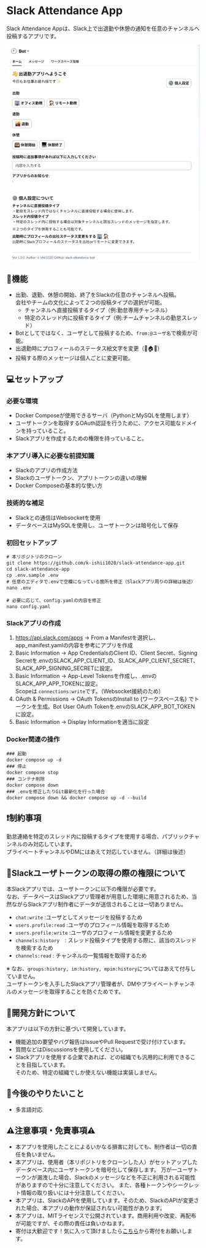 # Slack Attendance App
Slack Attendance Appは、Slack上で出退勤や休憩の通知を任意のチャンネルへ投稿するアプリです。

![](/assets/1.png)

## 📝機能 
- 出勤、退勤、休憩の開始、終了をSlackの任意のチャンネルへ投稿。  
  会社やチームの文化によって２つの投稿タイプの選択が可能。
  - チャンネルへ直接投稿するタイプ（例:勤怠専用チャンネル）
  - 特定のスレッド内に投稿するタイプ（例:チームチャンネルの勤怠スレッド）
- Botとしてではなく、ユーザとして投稿するため、`from:@ユーザ名`で検索が可能。
- 出退勤時にプロフィールのステータス絵文字を変更（🏢🏠💤）
- 投稿する際のメッセージは個人ごとに変更可能。

## 💻セットアップ
### 必要な環境
- Docker Composeが使用できるサーバ（PythonとMySQLを使用します）
- ユーザトークンを取得するOAuth認証を行うために、アクセス可能なドメインを持っていること。
- Slackアプリを作成するための権限を持っていること。

### 本アプリ導入に必要な前提知識
- Slackのアプリの作成方法
- Slackのユーザトークン、アプリトークンの違いの理解
- Docker Composeの基本的な使い方

### 技術的な補足
- Slackとの通信はWebsocketを使用
- データベースはMySQLを使用し、ユーザトークンは暗号化して保存


### 初回セットアップ
```shell
# 本リポジトリのクローン
git clone https://github.com/k-ishii1020/slack-attendance-app.git
cd slack-attendance-app
cp .env.sample .env
# 任意のエディタで.envで空欄になっている箇所を修正（Slackアプリ周りの詳細は後述）
nano .env

# 必要に応じて、config.yamlの内容を修正
nano config.yaml
```

### Slackアプリの作成
1. https://api.slack.com/apps → From a Manifestを選択し、app_manifest.yamlの内容を参考にアプリを作成
1. Basic Information → App CredentialsのClient ID、Client Secret、Signing Secretを.envのSLACK_APP_CLIENT_ID、SLACK_APP_CLIENT_SECRET、SLACK_APP_SIGNING_SECRETに設定。
1. Basic Information → App-Level Tokensを作成し、.envのSLACK_APP_APP_TOKENに設定。  
Scopeは `connections:write`です。（Websocket接続のため）
1. OAuth & Permissions → OAuth TokensのInstall to {ワークスペース名} でトークンを生成。Bot User OAuth Tokenを.envのSLACK_APP_BOT_TOKENに設定。
1. Basic Information → Display Informationを適当に設定

### Docker関連の操作
```shell
### 起動
docker compose up -d
### 停止
docker compose stop
### コンテナ削除
docker compose down
### .envを修正したりGit最新化を行った場合
docker compose down && docker compose up -d --build
```

## ❗️制約事項
勤怠連絡を特定のスレッド内に投稿するタイプを使用する場合、パブリックチャンネルのみ対応しています。  
プライベートチャンネルやDMにはあえて対応していません。（詳細は後述）


## 🔑Slackユーザトークンの取得の際の権限について
本Slackアプリでは、ユーザトークンに以下の権限が必要です。  
なお、データベースはSlackアプリ管理者が用意した環境に用意されるため、当然ながらSlackアプリ制作者にデータが送信されることは一切ありません。
- `chat:write` :ユーザとしてメッセージを投稿するため
- `users.profile:read` :ユーザのプロフィール情報を取得するため
- `users.profile:write` :ユーザのプロフィール情報を変更するため
- `channels:history`　: スレッド投稿タイプを使用する際に、該当のスレッドを検索するため
- `channels:read` : チャンネルの一覧情報を取得するため

※  なお、`groups:history, im:history, mpim:history`についてはあえて付与していません。  
ユーザトークンを入手したSlackアプリ管理者が、DMやプライベートチャンネルのメッセージを取得することを防ぐためです。

## 📝開発方針について
本アプリは以下の方針に基づいて開発しています。
- 機能追加の要望やバグ報告はIssueやPull Requestで受け付けています。
- 質問などはDiscussionsを使用してください。
- Slackアプリを使用する企業であれば、どの組織でも汎用的に利用できることを目指しています。  
  そのため、特定の組織でしか使えない機能は実装しません。
  

## 💭今後のやりたいこと
- 多言語対応

## ⚠️注意事項・免責事項⚠️
- 本アプリを使用したことによるいかなる損害に対しても、制作者は一切の責任を負いません。
- 本アプリは、使用者（本リポジトリをクローンした人）がセットアップしたデータベース内にユーザトークンを暗号化して保存します。
  万が一ユーザトークンが漏洩した場合、Slackのメッセージなどを不正に利用される可能性がありますので十分に注意してください。
  また、各種トークンやシークレット情報の取り扱いには十分注意してください。
- 本アプリは、SlackのAPIを使用しています。そのため、SlackのAPIが変更された場合、本アプリの動作が保証されない可能性があります。
- 本アプリは、MITライセンスで公開されています。商用利用や改変、再配布が可能ですが、その際の責任は負いかねます。
- 寄付は大歓迎です！気に入って頂けましたら[こちら](https://github.com/sponsors/k-ishii1020)から寄付をお願いします。